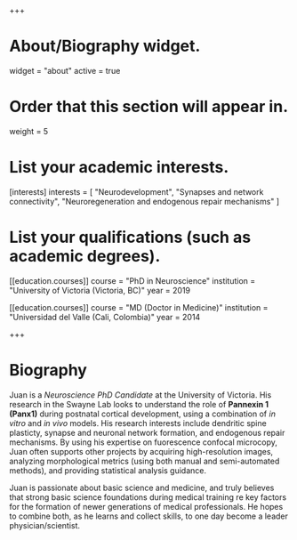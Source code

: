 +++
# About/Biography widget.
widget = "about"
active = true

# Order that this section will appear in.
weight = 5

# List your academic interests.
[interests]
  interests = [
    "Neurodevelopment",
    "Synapses and network connectivity",
    "Neuroregeneration and endogenous repair mechanisms"
  ]
# List your qualifications (such as academic degrees).
[[education.courses]]
  course = "PhD in Neuroscience"
  institution = "University of Victoria (Victoria, BC)"
  year = 2019

[[education.courses]]
  course = "MD (Doctor in Medicine)"
  institution = "Universidad del Valle (Cali, Colombia)"
  year = 2014
 
+++

# Biography

Juan is a _Neuroscience PhD Candidate_ at the University of Victoria. His research in the Swayne Lab looks to understand the role of **Pannexin 1 (Panx1)** during postnatal cortical development, using a combination of _in vitro_ and _in vivo_ models. His research interests include dendritic spine plasticty, synapse and neuronal network formation, and endogenous repair mechanisms. By using his expertise on fuorescence confocal microcopy, Juan often supports other projects by acquiring high-resolution images, analyzing morphological metrics (using both manual and semi-automated methods), and providing statistical analysis guidance.

Juan is passionate about basic science and medicine, and truly believes that strong basic science foundations during medical training re key factors for the formation of newer generations of medical professionals. He hopes to combine both, as he learns and collect skills, to one day become a leader physician/scientist. 
